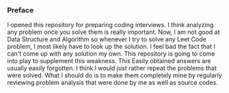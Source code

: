 ### Preface
I opened this repository for preparing coding interviews. I think analyzing any problem once you solve them is really
important. Now, I am not good at Data Structure and Algorithm so whenever I try to solve any Leet Code problem, I most
likely have to look up the solution. I feel bad the fact that I can't come up with any solution my own. This repository is going to come into play to supplement this weakness. This Easily obtained answers are usually easily forgotten.
I think I would just rather repeat the problems that were solved. What I should do is to make them completely mine by
regularly reviewing problem analysis that were done by me as well as source codes.






